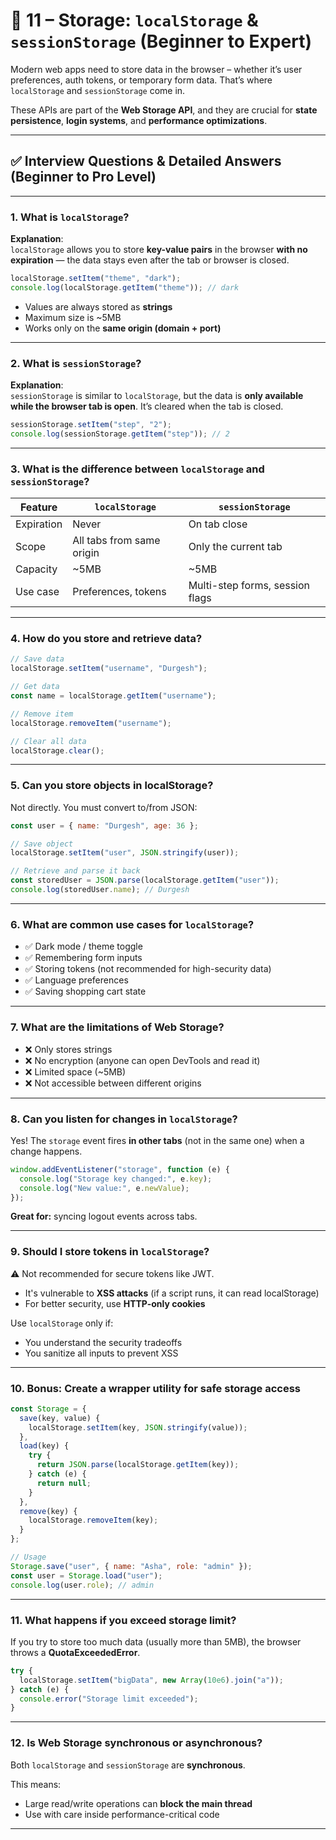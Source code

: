 
# 📘 11 – Storage: `localStorage` & `sessionStorage` (Beginner to Expert)

Modern web apps need to store data in the browser – whether it’s user preferences, auth tokens, or temporary form data. That’s where `localStorage` and `sessionStorage` come in.

These APIs are part of the **Web Storage API**, and they are crucial for **state persistence**, **login systems**, and **performance optimizations**.

---

## ✅ Interview Questions & Detailed Answers (Beginner to Pro Level)

---

### 1. What is `localStorage`?

**Explanation**:  
`localStorage` allows you to store **key-value pairs** in the browser **with no expiration** — the data stays even after the tab or browser is closed.

```js
localStorage.setItem("theme", "dark");
console.log(localStorage.getItem("theme")); // dark
```

- Values are always stored as **strings**
- Maximum size is ~5MB
- Works only on the **same origin (domain + port)**

---

### 2. What is `sessionStorage`?

**Explanation**:  
`sessionStorage` is similar to `localStorage`, but the data is **only available while the browser tab is open**. It’s cleared when the tab is closed.

```js
sessionStorage.setItem("step", "2");
console.log(sessionStorage.getItem("step")); // 2
```

---

### 3. What is the difference between `localStorage` and `sessionStorage`?

| Feature         | `localStorage`            | `sessionStorage`              |
|------------------|-----------------------------|-------------------------------|
| Expiration       | Never                      | On tab close                  |
| Scope            | All tabs from same origin  | Only the current tab         |
| Capacity         | ~5MB                       | ~5MB                          |
| Use case         | Preferences, tokens        | Multi-step forms, session flags |

---

### 4. How do you store and retrieve data?

```js
// Save data
localStorage.setItem("username", "Durgesh");

// Get data
const name = localStorage.getItem("username");

// Remove item
localStorage.removeItem("username");

// Clear all data
localStorage.clear();
```

---

### 5. Can you store objects in localStorage?

Not directly. You must convert to/from JSON:

```js
const user = { name: "Durgesh", age: 36 };

// Save object
localStorage.setItem("user", JSON.stringify(user));

// Retrieve and parse it back
const storedUser = JSON.parse(localStorage.getItem("user"));
console.log(storedUser.name); // Durgesh
```

---

### 6. What are common use cases for `localStorage`?

- ✅ Dark mode / theme toggle
- ✅ Remembering form inputs
- ✅ Storing tokens (not recommended for high-security data)
- ✅ Language preferences
- ✅ Saving shopping cart state

---

### 7. What are the limitations of Web Storage?

- ❌ Only stores strings
- ❌ No encryption (anyone can open DevTools and read it)
- ❌ Limited space (~5MB)
- ❌ Not accessible between different origins

---

### 8. Can you listen for changes in `localStorage`?

Yes! The `storage` event fires **in other tabs** (not in the same one) when a change happens.

```js
window.addEventListener("storage", function (e) {
  console.log("Storage key changed:", e.key);
  console.log("New value:", e.newValue);
});
```

**Great for:** syncing logout events across tabs.

---

### 9. Should I store tokens in `localStorage`?

⚠️ Not recommended for secure tokens like JWT.

- It's vulnerable to **XSS attacks** (if a script runs, it can read localStorage)
- For better security, use **HTTP-only cookies**

Use `localStorage` only if:
- You understand the security tradeoffs
- You sanitize all inputs to prevent XSS

---

### 10. Bonus: Create a wrapper utility for safe storage access

```js
const Storage = {
  save(key, value) {
    localStorage.setItem(key, JSON.stringify(value));
  },
  load(key) {
    try {
      return JSON.parse(localStorage.getItem(key));
    } catch (e) {
      return null;
    }
  },
  remove(key) {
    localStorage.removeItem(key);
  }
};

// Usage
Storage.save("user", { name: "Asha", role: "admin" });
const user = Storage.load("user");
console.log(user.role); // admin
```

---

### 11. What happens if you exceed storage limit?

If you try to store too much data (usually more than 5MB), the browser throws a **QuotaExceededError**.

```js
try {
  localStorage.setItem("bigData", new Array(10e6).join("a"));
} catch (e) {
  console.error("Storage limit exceeded");
}
```

---

### 12. Is Web Storage synchronous or asynchronous?

Both `localStorage` and `sessionStorage` are **synchronous**.

This means:
- Large read/write operations can **block the main thread**
- Use with care inside performance-critical code

---

